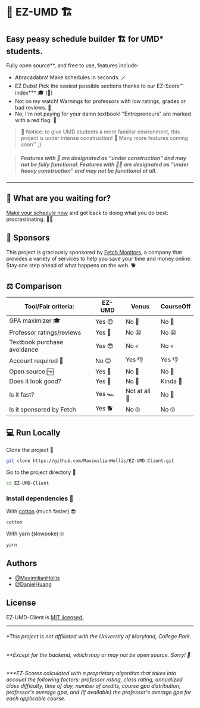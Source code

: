 # 📅 EZ-UMD 🏗️

## Easy peasy schedule builder 🏗️ for UMD* students.
Fully open source**, and free to use, features include:
* Abracadabra! Make schedules in seconds. 🪄
* EZ Dubs! Pick the easiest possible sections thanks to our EZ-Score™️ index*** 🎓 (🚧)
* Not on my watch! Warnings for professors with low ratings, grades or bad reviews. 🚫
* No, I'm not paying for your damn textbook! "Entrepreneurs" are marked with a red flag. 🖕





> 🚧 Notice: to give UMD students a more familiar environment, this project is under intense construction! 👷 Many more features coming soon™️ ;)


> ##### Features with 🚧 are designated as "under construction" and may not be fully functional. Features with 🚧🚧 are designated as "under heavy construction" and may not be functional at all. 

---

## 🧐 What are you waiting for? 
[Make your schedule now](https://ezumd.fetchmonitors.com) and get back to doing what you do best: procrastinating. 🤷‍♀️

## 🤩 Sponsors
This project is graciously sponsored by [Fetch Monitors](https://fetchmonitors.com), a company that provides a variety of services to help you save your time and money online. Stay one step ahead of what happens on the web. 🐕

## ⚖ Comparison

| Tool/Fair criteria:    			| EZ-UMD        |  Venus       |  CourseOff   |
| -----------    							| ------------- | ------------ | ------------ |
| GPA maximizer 🎓 						| Yes 😍        | No 😬        |  No 😬       |
| Professor ratings/reviews   | Yes 🤩        | No 😩        |  No 😩       |
| Textbook purchase avoidance | Yes 😎        | No 💀        |  No 💀       |
| Account required 🧾         | No  😊        | Yes 👎       |  Yes 👎      |
| Open source 🆓              | Yes 🥰        | No 🙁        |  No 🙁       |
| Does it look good?       	  | Yes 🤩        | No 🤢        |  Kinda 🫤    |
| Is it fast?          				| Yes 🏎️        | Not at all 🐌|  No 🐢       |
| Is it sponsored by Fetch    | Yes 🐕        | No 🙄        |  No 🙄       |



## 💻 Run Locally 

Clone the project  💾

```bash
git clone https://github.com/MaximilianHollis/EZ-UMD-Client.git
```

Go to the project directory 🚶

```bash
cd EZ-UMD-Client
```

### Install dependencies 🚚

With [cotton](https://cotton.js.org/) (much faster) 😎

```bash
cotton
```

With yarn (slowpoke) 🙄

```bash
yarn
```



## Authors

- [@MaximilianHollis](https://github.com/MaximilianHollis)
- [@DanielHuang](https://github.com/DanielHuang)


## License

EZ-UMD-Client is [MIT licensed.](https://choosealicense.com/licenses/mit/)

---
###### *This project is not affiliated with the University of Maryland, College Park.

###### **Except for the backend, which may or may not be open source. Sorry! 🙏
###### ***EZ-Scores calculated with a proprietary algorithm that takes into account the following factors: professor rating, class rating, annualized class difficulty, time of day, number of credits, course gpa distribution, professor's average gpa, and (if available) the professor's average gpa for each applicable course.
